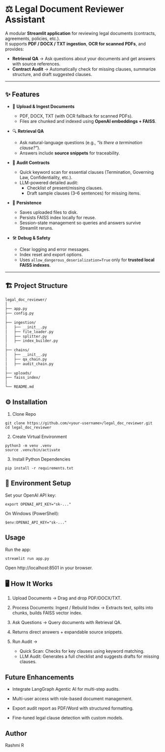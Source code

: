 # ⚖️ Legal Document Reviewer Assistant

A modular **Streamlit application** for reviewing legal documents (contracts, agreements, policies, etc.).  
It supports **PDF / DOCX / TXT ingestion**, **OCR for scanned PDFs**, and provides:

- **Retrieval QA** → Ask questions about your documents and get answers with source references.  
- **Contract Audit** → Automatically check for missing clauses, summarize structure, and draft suggested clauses.  

---

## ✨ Features

- 📂 **Upload & Ingest Documents**
  - PDF, DOCX, TXT (with OCR fallback for scanned PDFs).
  - Files are chunked and indexed using **OpenAI embeddings + FAISS**.

- 🔍 **Retrieval QA**
  - Ask natural-language questions (e.g., *“Is there a termination clause?”*).
  - Answers include **source snippets** for traceability.

- 🧐 **Audit Contracts**
  - Quick keyword scan for essential clauses (Termination, Governing Law, Confidentiality, etc.).
  - LLM-powered detailed audit:
    - Checklist of present/missing clauses.
    - Draft sample clauses (3–6 sentences) for missing items.

- 💾 **Persistence**
  - Saves uploaded files to disk.
  - Persists FAISS index locally for reuse.
  - Session-state management so queries and answers survive Streamlit reruns.

- 🛠 **Debug & Safety**
  - Clear logging and error messages.
  - Index reset and export options.
  - Uses `allow_dangerous_deserialization=True` only for **trusted local FAISS indexes**.

---

## 🏗 Project Structure

```bash
legal_doc_reviewer/
│
├── app.py    
├── config.py            
│
├── ingestion/
│   ├── __init__.py
│   ├── file_loader.py     
│   ├── splitter.py       
│   ├── index_builder.py  
│
├── chains/
│   ├── __init__.py
│   ├── qa_chain.py       
│   ├── audit_chain.py    
│
├── uploads/               
├── faiss_index/          
│
└── README.md              

```

## ⚙️ Installation
1. Clone Repo
```
git clone https://github.com/<your-username>/legal_doc_reviewer.git
cd legal_doc_reviewer
```

2. Create Virtual Environment
```
python3 -m venv .venv
source .venv/bin/activate
```

3. Install Python Dependencies
```
pip install -r requirements.txt
```

## 🔑 Environment Setup
Set your OpenAI API key:
```
export OPENAI_API_KEY="sk-..."
```

On Windows (PowerShell):
```
$env:OPENAI_API_KEY="sk-..."
```

## Usage
Run the app:
```
streamlit run app.py
```
Open http://localhost:8501 in your browser.

## 🖥 How It Works

1. Upload Documents → Drag and drop PDF/DOCX/TXT.

2. Process Documents: Ingest / Rebuild Index → Extracts text, splits into chunks, builds FAISS vector index.

3. Ask Questions → Query documents with Retrieval QA.

4. Returns direct answers + expandable source snippets.

5. Run Audit →
    - Quick Scan: Checks for key clauses using keyword matching.
    - LLM Audit: Generates a full checklist and suggests drafts for missing clauses.

## Future Enhancements

- Integrate LangGraph Agentic AI for multi-step audits.

- Multi-user access with role-based document management.

- Export audit report as PDF/Word with structured formatting.

- Fine-tuned legal clause detection with custom models.

## Author
Rashmi R